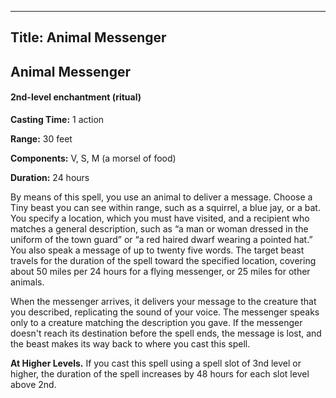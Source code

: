 -------------------------
Title: Animal Messenger
-------------------------

## Animal Messenger

#### 2nd-level enchantment (ritual)


**Casting Time:** 1 action

**Range:** 30 feet

**Components:** V, S, M (a morsel of food)

**Duration:** 24 hours


By means of this spell, you use an animal to deliver a message. Choose a
Tiny beast you can see within range, such as a squirrel, a blue jay, or
a bat. You specify a location, which you must have visited, and a
recipient who matches a general description, such as “a man or woman
dressed in the uniform of the town guard” or “a red haired dwarf
wearing a pointed hat.” You also speak a message of up to twenty five
words. The target beast travels for the duration of the spell toward the
specified location, covering about 50 miles per 24 hours for a flying
messenger, or 25 miles for other animals.

When the messenger arrives, it delivers your message to the creature
that you described, replicating the sound of your voice. The messenger
speaks only to a creature matching the description you gave. If the
messenger doesn't reach its destination before the spell ends, the
message is lost, and the beast makes its way back to where you cast this
spell.

**At Higher Levels.** If you cast this spell using a spell
slot of 3nd level or higher, the duration of the spell increases by 48
hours for each slot level above 2nd.


